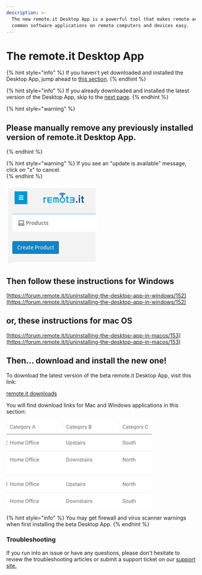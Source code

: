 ```yaml
---
description: >-
  The new remote.it Desktop App is a powerful tool that makes remote access to
  common software applications on remote computers and devices easy.
---
```


# The remote.it Desktop App

{% hint style="info" %}
If you haven't yet downloaded and installed the Desktop App, jump ahead to [this section](https://docs.remote.it/guides/using-the-desktop-app#then-download-and-install-the-new-one). 
{% endhint %}

{% hint style="info" %}
If you already downloaded and installed the latest version of the Desktop App, skip to the [next page](features.md).
{% endhint %}

{% hint style="warning" %}
## **Please manually remove any previously installed version of remote.it Desktop App.**
{% endhint %}

{% hint style="warning" %}
If you see an "update is available" message, click on "x" to cancel.  
{% endhint %}

![](../../.gitbook/assets/image%20%2814%29.png)

## Then follow these instructions for Windows

[https://forum.remote.it/t/uninstalling-the-desktop-app-in-windows/152](https://forum.remote.it/t/uninstalling-the-desktop-app-in-windows/152)

## or, these instructions for mac OS

[https://forum.remote.it/t/uninstalling-the-desktop-app-in-macos/153](https://forum.remote.it/t/uninstalling-the-desktop-app-in-macos/153)

## Then... download and install the new one!

To download the latest version of the beta remote.it Desktop App, visit this link:

[remote.it downloads](https://remote.it/downloads/)

You will find download links for Mac and Windows applications in this section:

![](../../.gitbook/assets/image%20%28487%29.png)

{% hint style="info" %}
You may get firewall and virus scanner warnings when first installing the beta Desktop App.
{% endhint %}

### Troubleshooting

If you run into an issue or have any questions, please don't hesitate to review the troubleshooting articles or submit a support ticket on our [support site.](https://remot3it.zendesk.com/hc/en-us)


